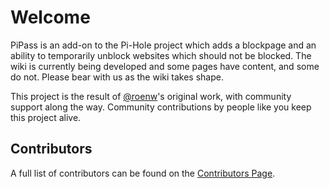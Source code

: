 # Welcome

PiPass is an add-on to the Pi-Hole project which adds a blockpage and an ability to temporarily unblock websites which should not be blocked. The wiki is currently being developed and some pages have content, and some do not. Please bear with us as the wiki takes shape.<br/>

This project is the result of [@roenw](https://github.com/roenw)'s original work, with community support along the way. Community contributions by people like you keep this project alive.

## Contributors

A full list of contributors can be found on the [Contributors Page](https://github.com/roenw/PiPass/graphs/contributors).
